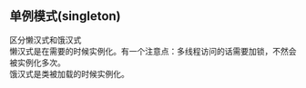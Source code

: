 单例模式(singleton)
--------------  

区分懒汉式和饿汉式  
懒汉式是在需要的时候实例化。有一个注意点：多线程访问的话需要加锁，不然会被实例化多次。  
饿汉式是类被加载的时候实例化。  